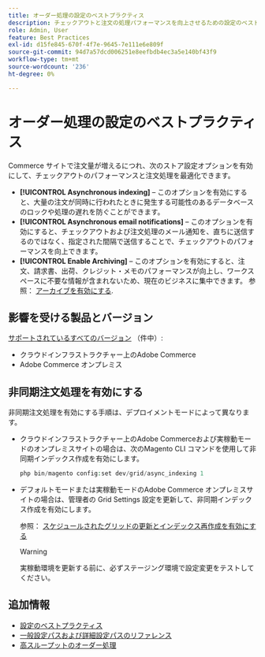 ```yaml
---
title: オーダー処理の設定のベストプラクティス
description: チェックアウトと注文の処理パフォーマンスを向上させるための設定のベストプラクティスについて説明します。
role: Admin, User
feature: Best Practices
exl-id: d15fe845-670f-4f7e-9645-7e111e6e809f
source-git-commit: 94d7a57dcd006251e8eefbdb4ec3a5e140bf43f9
workflow-type: tm+mt
source-wordcount: '236'
ht-degree: 0%

---
```


# オーダー処理の設定のベストプラクティス

Commerce サイトで注文量が増えるにつれ、次のストア設定オプションを有効にして、チェックアウトのパフォーマンスと注文処理を最適化できます。

- **[!UICONTROL Asynchronous indexing]** – このオプションを有効にすると、大量の注文が同時に行われたときに発生する可能性のあるデータベースのロックや処理の遅れを防ぐことができます。
- **[!UICONTROL Asynchronous email notifications]** – このオプションを有効にすると、チェックアウトおよび注文処理のメール通知を、直ちに送信するのではなく、指定された間隔で送信することで、チェックアウトのパフォーマンスを向上できます。
- **[!UICONTROL Enable Archiving]** – このオプションを有効にすると、注文、請求書、出荷、クレジット・メモのパフォーマンスが向上し、ワークスペースに不要な情報が含まれないため、現在のビジネスに集中できます。 参照： [アーカイブを有効にする](https://docs.magento.com/user-guide/sales/order-archive.html#to-enable-archiving).

## 影響を受ける製品とバージョン

[サポートされているすべてのバージョン](../../../release/versions.md) （件中）:

- クラウドインフラストラクチャー上のAdobe Commerce
- Adobe Commerce オンプレミス

## 非同期注文処理を有効にする

非同期注文処理を有効にする手順は、デプロイメントモードによって異なります。

- クラウドインフラストラクチャー上のAdobe Commerceおよび実稼動モードのオンプレミスサイトの場合は、次のMagento CLI コマンドを使用して非同期インデックス作成を有効にします。

  ```php
  php bin/magento config:set dev/grid/async_indexing 1
  ```

- デフォルトモードまたは実稼動モードのAdobe Commerce オンプレミスサイトの場合は、管理者の Grid Settings 設定を更新して、非同期インデックス作成を有効にします。

  参照： [スケジュールされたグリッドの更新とインデックス再作成を有効にする](https://experienceleague.adobe.com/docs/commerce-admin/stores-sales/order-management/orders/order-scheduled-operations.html#enable-scheduled-grid-updates-and-reindexing)

  >[!WARNING]
  >
  >実稼動環境を更新する前に、必ずステージング環境で設定変更をテストしてください。

## 追加情報

- [設定のベストプラクティス](../../../performance/configuration.md)
- [一般設定パスおよび詳細設定パスのリファレンス](../../../configuration/reference/config-reference-general.md)
- [高スループットのオーダー処理](../../../performance/high-throughput-order-processing.md)
